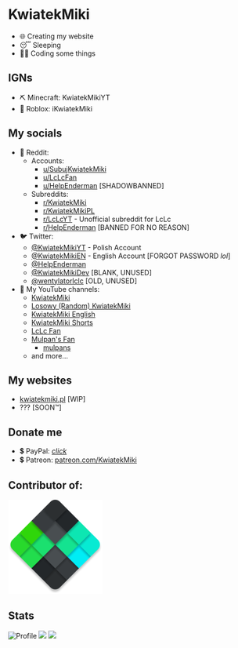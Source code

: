 # KwiatekMiki
- 🌐 Creating my website
- 😴 Sleeping
- 🧑‍💻 Coding some things

## IGNs
- ⛏️ Minecraft: KwiatekMikiYT
- 👤 Roblox: iKwiatekMiki
<!-- - 🇱🇴🇱 League of Legends (not playing): aksol -->

## My socials
- 🍊 Reddit:
  - Accounts: 
    - [u/SubujKwiatekMiki](https://reddit.com/user/SubujKwiatekMiki)
    - [u/LcLcFan](https://reddit.com/user/LcLcFan)
    - [u/HelpEnderman](https://reddit.com/user/HelpEnderman) [SHADOWBANNED]
  - Subreddits:
    - [r/KwiatekMiki](https://reddit.com/r/KwiatekMiki)
    - [r/KwiatekMikiPL](https://reddit.com/r/KwiatekMikiPL)
    - [r/LcLcYT](https://reddit.com/r/LcLcYT) - Unofficial subreddit for LcLc
    - [r/HelpEnderman](https://reddit.com/r/HelpEnderman) [BANNED FOR NO REASON]
- 🐦 Twitter:
  - [@KwiatekMikiYT](https://twitter.com/KwiatekMikiYT) - Polish Account
  - [@KwiatekMikiEN](https://twitter.com/KwiatekMikiEN) - English Account [FORGOT PASSWORD *lol*]
  - [@HelpEnderman](https://twitter.com/HelpEnderman)
  - [@KwiatekMikiDev](https://twitter.com/KwiatekMikiDev) [BLANK, UNUSED]
  - [@wentylatorlclc](https://twitter.com/wentylatorlclc) [OLD, UNUSED]
- 🔴 My YouTube channels: <br>
  - [KwiatekMiki](https://youtube.com/@KwiatekMiki)
  - [Losowy (Random) KwiatekMiki](https://youtube.com/@LosowyKwiatekMiki)
  - [KwiatekMiki English](https://youtube.com/@KwiatekMikiEN)
  - [KwiatekMiki Shorts](https://youtube.com/@KwiatekMikiShorts)
  - [LcLc Fan](https://youtube.com/@LcLcFan)
  - [Mulpan's Fan](https://youtube.com/@mulpansfan)
    - [mulpans](https://youtube.com/@mulpans)
  <!-- - iKwiatekMiki -->
  - and more...

## My websites
- [kwiatekmiki.pl](https://kwiatekmiki.pl) [WIP]
- ??? [SOON™️]

## Donate me
- 💲 PayPal: [*click*](https://www.paypal.com/donate/?hosted_button_id=CLV359ZKYMZNJ)
- 💲 Patreon: [patreon.com/KwiatekMiki](https://patreon.com/KwiatekMiki)

## Contributor of:
[![SkEditorPlus](https://raw.githubusercontent.com/GitJestGit/imgs/contributorimgs/SkEditorPlus.png)](https://github.com/NotroDev/SkEditorPlus)

## Stats
![Profile ](http://github-profile-summary-cards.vercel.app/api/cards/profile-details?username=KwiatekMiki&theme=default)
![](http://github-profile-summary-cards.vercel.app/api/cards/repos-per-language?username=KwiatekMiki&theme=default) ![](http://github-profile-summary-cards.vercel.app/api/cards/stats?username=KwiatekMiki&theme=default)
<!-- ![](http://github-profile-summary-cards.vercel.app/api/cards/most-commit-language?username=KwiatekMiki&theme=default) -->

